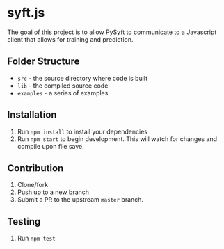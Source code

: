 # syft.js

The goal of this project is to allow PySyft to communicate to a Javascript client that allows for training and prediction.

## Folder Structure

- `src` - the source directory where code is built
- `lib` - the compiled source code
- `examples` - a series of examples

## Installation

1.  Run `npm install` to install your dependencies
2.  Run `npm start` to begin development. This will watch for changes and compile upon file save.

## Contribution

1.  Clone/fork
2.  Push up to a new branch
3.  Submit a PR to the upstream `master` branch.

## Testing

1.  Run `npm test`
